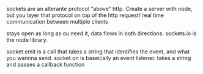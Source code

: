 sockets are an alterante protocol "above" http.
Create a server with node, but you layer that protocol on top of the http request/ 
real time communication between multiple clients

stays open as long as ou need it, data flows in both directions.
sockets.io is the node library. 

socket.emit is a call that takes a string that identifies the event, and what you wannna send.
socket.on is baseically an event listener. takes a string and passes a callback function

